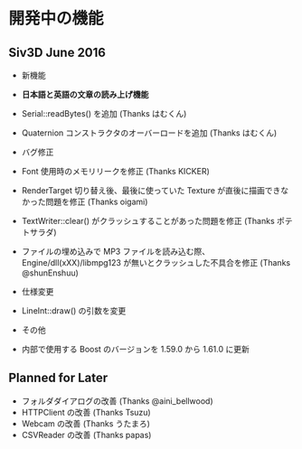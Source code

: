 ﻿# 開発中の機能

## Siv3D June 2016 

- 新機能
 - **日本語と英語の文章の読み上げ機能** 
 - Serial::readBytes() を追加 (Thanks はむくん)
 - Quaternion コンストラクタのオーバーロードを追加 (Thanks はむくん)

- バグ修正
 - Font 使用時のメモリリークを修正 (Thanks KICKER)
 - RenderTarget 切り替え後、最後に使っていた Texture が直後に描画できなかった問題を修正 (Thanks oigami)
 - TextWriter::clear() がクラッシュすることがあった問題を修正 (Thanks ポテトサラダ)
 - ファイルの埋め込みで MP3 ファイルを読み込む際、Engine/dll(xXX)/libmpg123 が無いとクラッシュした不具合を修正 (Thanks @shunEnshuu)

- 仕様変更
 -  LineInt::draw() の引数を変更
 
- その他
 - 内部で使用する Boost のバージョンを 1.59.0 から 1.61.0 に更新

## Planned for Later
- フォルダダイアログの改善 (Thanks @aini_bellwood)
- HTTPClient の改善 (Thanks Tsuzu)
- Webcam の改善 (Thanks うたまろ)
- CSVReader の改善 (Thanks papas)
